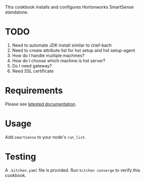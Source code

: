 This cookbook installs and configures Hortonworks SmartSense standalone.

TODO
====

1. Need to automate JDK install similar to chef-bach
2. Need to create attribute list for hst setup and hst setup-agent
3. How do I handle multiple machines?
4. How do I choose which machine is hst server?
5. Do I need gateway?
6. Need SSL certificate

Requirements
============

Please see [latested documentation](http://docs.hortonworks.com/HDPDocuments/SS1/SmartSense-1.2.2/bk_smartsense_admin/content/os_requirements.html).

Usage
=====

Add `smartsense` to your node's `run_list`.

Testing
=======

A `.kitchen.yaml` file is provided. Run `kitchen converge` to verify this cookbook.
